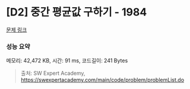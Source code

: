 # [D2] 중간 평균값 구하기 - 1984 

[문제 링크](https://swexpertacademy.com/main/code/problem/problemDetail.do?contestProbId=AV5Pw_-KAdcDFAUq) 

### 성능 요약

메모리: 42,472 KB, 시간: 91 ms, 코드길이: 241 Bytes



> 출처: SW Expert Academy, https://swexpertacademy.com/main/code/problem/problemList.do